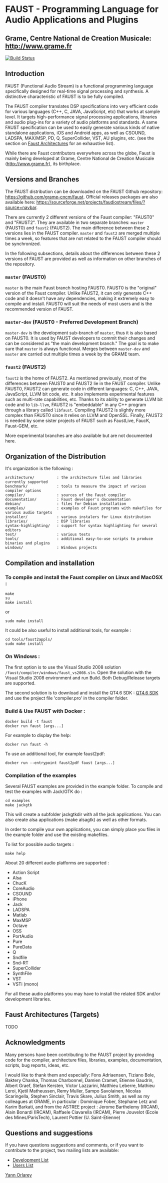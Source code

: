 # FAUST - Programming Language for Audio Applications and Plugins

## Grame, Centre National de Creation Musicale: <http://www.grame.fr>

[![Build Status](https://travis-ci.org/grame-cncm/faust.svg?branch=master-dev)](https://travis-ci.org/grame-cncm/faust)

## Introduction

FAUST (Functional Audio Stream) is a functional programming language specifically designed for real-time signal processing and synthesis. A distinctive characteristic of FAUST is to be fully compiled. 

The FAUST compiler translates DSP specifications into very efficient code for various languages (C++, C, JAVA, JavaScript, etc) that works at sample level. It targets high-performance signal processing applications, libraries and audio plug-ins for a variety of audio platforms and standards. A same FAUST specification can be used to easily generate various kinds of native standalone applications, iOS and Android apps, as well as CSOUND, LADSPA, MAX/MSP, PD, Q, SuperCollider, VST, AU plugins, etc. (see the section on [Faust Architectures](#faust-architectures) for an exhaustive list).

While there are Faust contributors everywhere across the globe, Faust is mainly being developed at Grame, Centre National de Creation Musicale (<http://www.grame.fr>), its birthplace.

## Versions and Branches

The FAUST distribution can be downloaded on the FAUST Github repository: <https://github.com/grame-cncm/faust>. Official releases packages are also available here: <https://sourceforge.net/projects/faudiostream/files/?source=navbar>.

There are currently 2 different versions of the Faust compiler: "FAUST0" and "FAUST2". They are available in two separate branches: `master` (FAUST0) and `faust2` (FAUST2). The main difference between these 2 versions lies in the FAUST compiler. `master` and `faust2` are merged multiple times a week, so features that are not related to the FAUST compiler should be synchronized. 

In the following subsections, details about the differences between these 2 versions of FAUST are provided as well as information on other branches of the repository.

### `master` (FAUST0)

`master` is the main Faust branch hosting FAUST0. FAUST0 is the "original" version of the Faust compiler. Unlike FAUST2, it can only generate C++ code and it doesn't have any dependencies, making it extremely easy to compile and install. FAUST0 will suit the needs of most users and is the recommended version of FAUST.

### `master-dev` (FAUST0 - Preferred Development Branch)

`master-dev` is the development sub-branch of `master`, thus it is also based on FAUST0. It is used by FAUST developers to commit their changes and can be considered as "the main development branch." The goal is to make sure that `master` is always functional. Merges between `master-dev` and `master` are carried out multiple times a week by the GRAME team. 

### `faust2` (FAUST2)

`faust2` is the home of FAUST2. As mentioned previously, most of the differences between FAUST0 and FAUST2 lie in the FAUST compiler. Unlike FAUST0, FAUST2 can generate code in different languages: C, C++, JAVA, JavaScript, LLVM bit code, etc. It also implements experimental features such as multi-rate capabilities, etc. Thanks to its ability to generate LLVM bit code and to `lib-llvm`, FAUST2 is "embeddable" in any C++ program through a library called `libfaust`. Compiling FAUST2 is slightly more complex than FAUST0 since it relies on LLVM and OpenSSL. Finally, FAUST2 is needed by some sister projects of FAUST such as FaustLive, FaucK, Faust-GEM, etc.

More experimental branches are also available but are not documented here.

## Organization of the Distribution

It's organization is the following :

	architecture/          : the architecture files and libraries currently supported
	benchmark/             : tools to measure the impact of various compiler options
	compiler/              : sources of the Faust compiler
	documentation/         : Faust developer's documentation
	debian/                : files for Debian installation
	examples/              : examples of Faust programs with makefiles for various audio targets
	installer/             : various instalers for Linux distribution
	libraries/             : DSP libraries
	syntax-highlighting/   : support for syntax highlighting for several editors
	test/                  : various tests
	tools/                 : additional easy-to-use scripts to produce binaries and plugins
	windows/               : Windows projects


## Compilation and installation

### To compile and install the Faust compiler on Linux and MacOSX : 

	make
	su
	make install

or

	sudo make install

It could be also useful to install additional tools, for example :

	cd tools/faust2appls/
	sudo make install

	
### On Windows :

The first option is to use the Visual Studio 2008 solution
`/faust/compiler/windows/faust_vs2008.sln`. Open the solution with
the Visual Studio 2008 environment and run Build. Both
Debug/Release targets are supported.

The second solution is to download and install the QT4.6 SDK : 
	[QT4.6 SDK](http://qt.nokia.com/downloads/sdk-windows-cpp)
and use the project file 'compiler.pro' in the compiler folder.

### Build & Use FAUST with Docker :

	docker build -t faust
	docker run faust [args...]

For example to display the help:

	docker run faust -h

To use an additional tool, for example faust2pdf:

	docker run --entrypoint faust2pdf faust [args...]

### Compilation of the examples

Several FAUST examples are provided in the example folder. To
compile and test the examples with Jack/GTK do :

	cd examples
	make jackgtk

This will create a subfolder jackgtkdir with all the jack
applications. You can also create alsa applications (make alsagtk)
as well as other formats.

In order to compile your own applications, you can simply place you
files in the example folder and use the existing makefiles.

To list for possible audio targets :

	make help


About 20 different audio platforms are supported : 

- Action Script
- Alsa
- ChucK
- CoreAudio
- CSOUND
- iPhone
- Jack
- LADSPA
- Matlab
- MaxMSP
- Octave
- OSS
- PortAudio
- Pure
- PureData
- Q
- Sndfile
- Snd-RT
- SuperCollider
- SynthFile
- VST
- VSTi (mono)

For all these audio platforms you may have to install the related
SDK and/or development libraries.

## Faust Architectures (Targets)

TODO

## Acknowledgments

Many persons have been contributing to the FAUST project by
providing code for the compiler, architecture files, libraries,
examples, documentation, scripts, bug reports, ideas, etc. 

I would like to thank them and especially: Fons Adriaensen, Tiziano
Bole, Baktery Chanka, Thomas Charbonnel, Damien Cramet, Etienne
Gaudrin, Albert Graef, Stefan Kersten, Victor Lazzarini, Matthieu
Leberre, Mathieu Leroi, Kjetil Matheussen, Remy Muller, Sampo
Savolainen, Nicolas Scaringella, Stephen Sinclair, Travis Skare,
Julius Smith, as well as my colleagues at GRAME, in particular :
Dominique Fober, Stephane Letz and Karim Barkati, and from the
ASTREE project : Jerome Barthelemy (IRCAM), Alain Bonardi (IRCAM),
Raffaele Ciavarella (IRCAM), Pierre Jouvelot (Ecole des
Mines/ParisTech), Laurent Pottier (U. Saint-Etienne)


## Questions and suggestions

If you have questions suggestions and comments, or if you want to 
contribute to the project, two mailing lists are available:
- [Development List](https://lists.sourceforge.net/lists/listinfo/faudiostream-devel)
- [Users List](https://lists.sourceforge.net/lists/listinfo/faudiostream-users)

[Yann Orlarey](https://github.com/orlarey)
